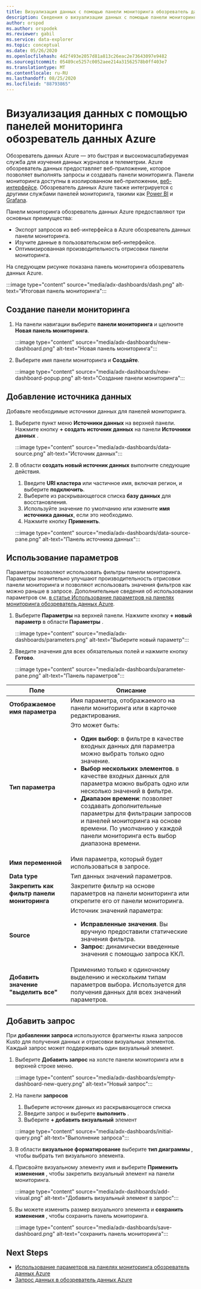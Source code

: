 ```yaml
---
title: Визуализация данных с помощью панели мониторинга обозреватель данных Azure
description: Сведения о визуализации данных с помощью панели мониторинга обозреватель данных Azure
author: orspod
ms.author: orspodek
ms.reviewer: gabil
ms.service: data-explorer
ms.topic: conceptual
ms.date: 05/26/2020
ms.openlocfilehash: 4d2f493e2057d81a813c26eac2e73643097e9482
ms.sourcegitcommit: 05489ce5257c0052aee214a31562578b0ff403e7
ms.translationtype: MT
ms.contentlocale: ru-RU
ms.lasthandoff: 08/25/2020
ms.locfileid: "88793865"
---
```

# <a name="visualize-data-with-azure-data-explorer-dashboards"></a>Визуализация данных с помощью панелей мониторинга обозреватель данных Azure

Обозреватель данных Azure — это быстрая и высокомасштабируемая служба для изучения данных журналов и телеметрии. Azure обозреватель данных предоставляет веб-приложение, которое позволяет выполнять запросы и создавать панели мониторинга. Панели мониторинга доступны в изолированном веб-приложении, [веб-интерфейсе](web-query-data.md). Обозреватель данных Azure также интегрируется с другими службами панелей мониторинга, такими как [Power BI](power-bi-connector.md) и [Grafana](grafana.md).

Панели мониторинга обозреватель данных Azure предоставляют три основных преимущества:

* Экспорт запросов из веб-интерфейса в Azure обозреватель данных панели мониторинга. 
* Изучите данные в пользовательском веб-интерфейсе.
* Оптимизированная производительность отрисовки панели мониторинга.

На следующем рисунке показана панель мониторинга обозреватель данных Azure.

:::image type="content" source="media/adx-dashboards/dash.png" alt-text="Итоговая панель мониторинга":::

## <a name="create-a-dashboard"></a>Создание панели мониторинга

1. На панели навигации выберите **панели мониторинга** и щелкните **Новая панель мониторинга**.

    :::image type="content" source="media/adx-dashboards/new-dashboard.png" alt-text="Новая панель мониторинга":::

1. Выберите имя панели мониторинга и **Создайте**.

    :::image type="content" source="media/adx-dashboards/new-dashboard-popup.png" alt-text="Создание панели мониторинга":::

## <a name="add-data-source"></a>Добавление источника данных

Добавьте необходимые источники данных для панелей мониторинга.

1. Выберите пункт меню **Источники данных** на верхней панели. Нажмите кнопку **+ создать источник данных** на панели **Источники данных** .

    :::image type="content" source="media/adx-dashboards/data-source.png" alt-text="Источник данных":::

1. В области **создать новый источник данных** выполните следующие действия.
    1. Введите **URI кластера** или частичное имя, включая регион, и выберите **подключить**. 
    1. Выберите из раскрывающегося списка **базу данных** для восстановления.
    1. Используйте значение по умолчанию или измените **имя источника данных**, если это необходимо. 
    1. Нажмите кнопку **Применить**.

    :::image type="content" source="media/adx-dashboards/data-source-pane.png" alt-text="Панель источника данных":::

## <a name="use-parameters"></a>Использование параметров

Параметры позволяют использовать фильтры панели мониторинга. Параметры значительно улучшают производительность отрисовки панели мониторинга и позволяют использовать значения фильтров как можно раньше в запросе. Дополнительные сведения об использовании параметров см. [в статье Использование параметров на панелях мониторинга обозреватель данных Azure](dashboard-parameters.md).

1. Выберите **Параметры** на верхней панели. Нажмите кнопку **+ новый параметр** в области **Параметры** .

    :::image type="content" source="media/adx-dashboards/parameters.png" alt-text="Выберите новый параметр":::

1. Введите значения для всех обязательных полей и нажмите кнопку **Готово**.

    :::image type="content" source="media/adx-dashboards/parameter-pane.png" alt-text="Панель параметров":::

|Поле  |Описание |
|---------|---------|
|**Отображаемое имя параметра**    |   Имя параметра, отображаемого на панели мониторинга или в карточке редактирования.      |
|**Тип параметра**    |Это может быть:<ul><li>**Один выбор**: в фильтре в качестве входных данных для параметра можно выбрать только одно значение.</li><li>**Выбор нескольких элементов**. в качестве входных данных для параметра можно выбрать одно или несколько значений в фильтре.</li><li>**Диапазон времени**: позволяет создавать дополнительные параметры для фильтрации запросов и панелей мониторинга на основе времени. По умолчанию у каждой панели мониторинга есть выбор диапазона времени.</li></ul>    |
|**Имя переменной**     |   Имя параметра, который будет использоваться в запросе.      |
|**Data type**    |    Тип данных значений параметров.     |
|**Закрепить как фильтр панели мониторинга**   |   Закрепите фильтр на основе параметров на панели мониторинга или открепите его от панели мониторинга.       |
|**Source**     |    Источник значений параметра: <ul><li>**Исправленные значения**. Вы вручную предоставили статические значения фильтра. </li><li>**Запрос**: динамически введенные значения с помощью запроса ККЛ.  </li></ul>    |
|**Добавить значение "выделить все"**    |   Применимо только к одиночному выделению и нескольким типам параметров выбора. Используется для получения данных для всех значений параметров.      |

## <a name="add-query"></a>Добавить запрос

При **добавлении запроса** используются фрагменты языка запросов Kusto для получения данных и отрисовки визуальных элементов. Каждый запрос может поддерживать один визуальный элемент.

1. Выберите **Добавить запрос** на холсте панели мониторинга или в верхней строке меню.

    :::image type="content" source="media/adx-dashboards/empty-dashboard-new-query.png" alt-text="Новый запрос":::

1. На панели **запросов** 
    1. Выберите источник данных из раскрывающегося списка
    1. Введите запрос и выберите **выполнить** . 
    1. Выберите **+ добавить визуальный** элемент

    :::image type="content" source="media/adx-dashboards/initial-query.png" alt-text="Выполнение запроса":::

1. В области **визуальное форматирование** выберите **тип диаграммы** , чтобы выбрать тип визуального элемента. 
1. Присвойте визуальному элементу имя и выберите **Применить изменения** , чтобы закрепить визуальный элемент на панели мониторинга.

    :::image type="content" source="media/adx-dashboards/add-visual.png" alt-text="Добавить визуальный элемент в запрос":::

1. Вы можете изменить размер визуального элемента и **сохранить изменения** , чтобы сохранить панель мониторинга.

    :::image type="content" source="media/adx-dashboards/save-dashboard.png" alt-text="сохранить панель мониторинга":::

## <a name="next-steps"></a>Next Steps

* [Использование параметров на панелях мониторинга обозреватель данных Azure](dashboard-parameters.md)
* [Запрос данных в обозреватель данных Azure](web-query-data.md)
